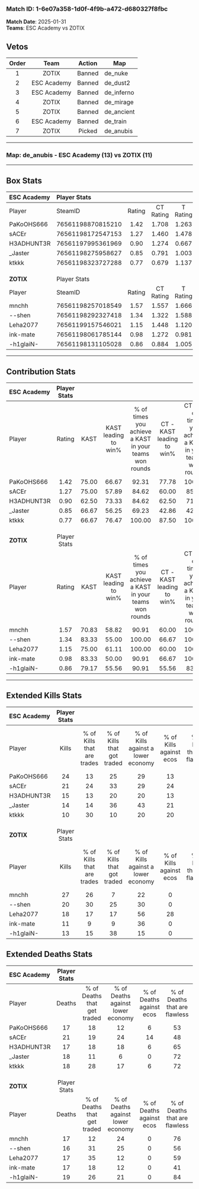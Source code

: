 ### Match ID: 1-6e07a358-1d0f-4f9b-a472-d680327f8fbc  
**Match Date**: 2025-01-31  
**Teams**: ESC Academy vs ZOTIX  

## Vetos  

| Order | Team | Action | Map |
| :---: | :--: | :----: | --- |
| 1 | ZOTIX | Banned | de_nuke |
| 2 | ESC Academy | Banned | de_dust2 |
| 3 | ESC Academy | Banned | de_inferno |
| 4 | ZOTIX | Banned | de_mirage |
| 5 | ZOTIX | Banned | de_ancient |
| 6 | ESC Academy | Banned | de_train |
| 7 | ZOTIX | Picked | de_anubis |

---  

### **Map**: de_anubis - ESC Academy (13) vs ZOTIX (11)  
---  

## Box Stats  

| **ESC Academy** | Player Stats      |        |           |          |       |       |       |         |        |      |     |
| :- | :- | :-: | :-: | :-: | :-: | :-: | :-: | :-: | :-: | :-: | :-: |
| Player          | SteamID           | Rating | CT Rating | T Rating | KAST  |  ADR  | Kills | Assists | Deaths | K/D  | HS% |
| PaKoOHS666      | 76561198870815210 |  1.42  |   1.708   |  1.263   | 75.00 | 97.5  |  24   |    2    |   17   | 1.41 | 58  |
| sACEr           | 76561198172547153 |  1.27  |   1.460   |  1.478   | 75.00 | 105.8 |  21   |    9    |   21   | 1.00 | 71  |
| H3ADHUNT3R      | 76561197995361969 |  0.90  |   1.274   |  0.667   | 62.50 | 64.7  |  15   |    4    |   17   | 0.88 | 40  |
| _Jaster         | 76561198275958627 |  0.85  |   0.791   |  1.003   | 66.67 | 58.6  |  14   |    3    |   18   | 0.78 | 35  |
| ktkkk           | 76561198323727288 |  0.77  |   0.679   |  1.137   | 66.67 | 67.2  |  10   |   10    |   18   | 0.56 | 40  |
|                 |                   |        |           |          |       |       |       |         |        |      |     |
|                 |                   |        |           |          |       |       |       |         |        |      |     |
|                 |                   |        |           |          |       |       |       |         |        |      |     |
| **ZOTIX**       | Player Stats      |        |           |          |       |       |       |         |        |      |     |
| Player          | SteamID           | Rating | CT Rating | T Rating | KAST  |  ADR  | Kills | Assists | Deaths | K/D  | HS% |
| mnchh           | 76561198257018549 |  1.57  |   1.557   |  1.666   | 70.83 | 113.5 |  27   |    7    |   17   | 1.59 | 62  |
| --shen          | 76561198292327418 |  1.34  |   1.322   |  1.588   | 83.33 | 87.0  |  20   |    6    |   16   | 1.25 | 40  |
| Leha2077        | 76561199157546021 |  1.15  |   1.448   |  1.120   | 75.00 | 80.8  |  18   |    3    |   17   | 1.06 | 50  |
| ink-mate        | 76561198061785144 |  0.98  |   1.272   |  0.981   | 83.33 | 76.0  |  11   |   11    |   17   | 0.65 | 63  |
| -h1glaiN-       | 76561198131105028 |  0.86  |   0.884   |  1.005   | 79.17 | 49.2  |  13   |    5    |   19   | 0.68 | 38  |
---  

## Contribution Stats  

| **ESC Academy** | Player Stats |       |                      |                                                        |                           |                                                             |                          |                                                            |
| :- | :-: | :-: | :-: | :-: | :-: | :-: | :-: | :-: |
| Player          |    Rating    | KAST  | KAST leading to win% | % of times you achieve a KAST in your teams won rounds | CT - KAST leading to win% | CT - % of times you achieve a KAST in your teams won rounds | T - KAST leading to win% | T - % of times you achieve a KAST in your teams won rounds |
| PaKoOHS666      |     1.42     | 75.00 |        66.67         |                         92.31                          |           77.78           |                           100.00                            |          55.56           |                           83.33                            |
| sACEr           |     1.27     | 75.00 |        57.89         |                         84.62                          |           60.00           |                            85.71                            |          55.56           |                           83.33                            |
| H3ADHUNT3R      |     0.90     | 62.50 |        73.33         |                         84.62                          |           62.50           |                            71.43                            |          85.71           |                           100.00                           |
| _Jaster         |     0.85     | 66.67 |        56.25         |                         69.23                          |           42.86           |                            42.86                            |          66.67           |                           100.00                           |
| ktkkk           |     0.77     | 66.67 |        76.47         |                         100.00                         |           87.50           |                           100.00                            |          66.67           |                           100.00                           |
|                 |              |       |                      |                                                        |                           |                                                             |                          |                                                            |
|                 |              |       |                      |                                                        |                           |                                                             |                          |                                                            |
|                 |              |       |                      |                                                        |                           |                                                             |                          |                                                            |
| **ZOTIX**       | Player Stats |       |                      |                                                        |                           |                                                             |                          |                                                            |
| Player          |    Rating    | KAST  | KAST leading to win% | % of times you achieve a KAST in your teams won rounds | CT - KAST leading to win% | CT - % of times you achieve a KAST in your teams won rounds | T - KAST leading to win% | T - % of times you achieve a KAST in your teams won rounds |
| mnchh           |     1.57     | 70.83 |        58.82         |                         90.91                          |           60.00           |                           100.00                            |          57.14           |                           80.00                            |
| --shen          |     1.34     | 83.33 |        55.00         |                         100.00                         |           66.67           |                           100.00                            |          45.45           |                           100.00                           |
| Leha2077        |     1.15     | 75.00 |        61.11         |                         100.00                         |           60.00           |                           100.00                            |          62.50           |                           100.00                           |
| ink-mate        |     0.98     | 83.33 |        50.00         |                         90.91                          |           66.67           |                           100.00                            |          36.36           |                           80.00                            |
| -h1glaiN-       |     0.86     | 79.17 |        55.56         |                         90.91                          |           55.56           |                            83.33                            |          55.56           |                           100.00                           |
---  

## Extended Kills Stats  

| **ESC Academy** | Player Stats |                            |                            |                                    |                         |                              |                                 |                                       |                    |           |
| :- | :-: | :-: | :-: | :-: | :-: | :-: | :-: | :-: | :-: | :-: |
| Player          |    Kills     | % of Kills that are trades | % of Kills that got traded | % of Kills against a lower economy | % of Kills against ecos | % of Kills that are flawless | % of Kills that are close duels | % of Kills that are assisted by flash | Pistol Round Kills | AWP Kills |
| PaKoOHS666      |      24      |             13             |             25             |                 29                 |           13            |              58              |                0                |                   0                   |         3          |     2     |
| sACEr           |      21      |             24             |             33             |                 29                 |           24            |              67              |                0                |                  10                   |         4          |     0     |
| H3ADHUNT3R      |      15      |             13             |             20             |                 20                 |           13            |              60              |                7                |                   0                   |         1          |     0     |
| _Jaster         |      14      |             14             |             36             |                 43                 |           21            |              71              |                7                |                   0                   |         0          |     6     |
| ktkkk           |      10      |             30             |             10             |                 20                 |           20            |              80              |                0                |                   0                   |         1          |     0     |
|                 |              |                            |                            |                                    |                         |                              |                                 |                                       |                    |           |
|                 |              |                            |                            |                                    |                         |                              |                                 |                                       |                    |           |
|                 |              |                            |                            |                                    |                         |                              |                                 |                                       |                    |           |
| **ZOTIX**       | Player Stats |                            |                            |                                    |                         |                              |                                 |                                       |                    |           |
| Player          |    Kills     | % of Kills that are trades | % of Kills that got traded | % of Kills against a lower economy | % of Kills against ecos | % of Kills that are flawless | % of Kills that are close duels | % of Kills that are assisted by flash | Pistol Round Kills | AWP Kills |
| mnchh           |      27      |             26             |             7              |                 22                 |            0            |              56              |                7                |                   4                   |         6          |     0     |
| --shen          |      20      |             30             |             25             |                 30                 |            0            |              50              |                0                |                   5                   |         0          |    10     |
| Leha2077        |      18      |             17             |             17             |                 56                 |           28            |              78              |                6                |                   0                   |         0          |     0     |
| ink-mate        |      11      |             9              |             9              |                 36                 |            0            |              91              |                9                |                   0                   |         0          |     0     |
| -h1glaiN-       |      13      |             15             |             38             |                 15                 |            0            |              54              |                8                |                   0                   |         0          |     2     |
## Extended Deaths Stats  

| **ESC Academy** | Player Stats |                             |                                   |                          |                               |                            |                           |               |
| :- | :-: | :-: | :-: | :-: | :-: | :-: | :-: | :-: |
| Player          |    Deaths    | % of Deaths that get traded | % of Deaths against lower economy | % of Deaths against ecos | % of Deaths that are flawless | % of Deaths that are close | % of Deaths while blinded | Deaths to AWP |
| PaKoOHS666      |      17      |             18              |                12                 |            6             |              53               |             6              |             6             |       3       |
| sACEr           |      21      |             19              |                24                 |            14            |              48               |             5              |             0             |       5       |
| H3ADHUNT3R      |      17      |             18              |                18                 |            6             |              65               |             6              |             0             |       1       |
| _Jaster         |      18      |             11              |                 6                 |            0             |              72               |             6              |             6             |       0       |
| ktkkk           |      18      |             28              |                17                 |            6             |              72               |             6              |             0             |       3       |
|                 |              |                             |                                   |                          |                               |                            |                           |               |
|                 |              |                             |                                   |                          |                               |                            |                           |               |
|                 |              |                             |                                   |                          |                               |                            |                           |               |
| **ZOTIX**       | Player Stats |                             |                                   |                          |                               |                            |                           |               |
| Player          |    Deaths    | % of Deaths that get traded | % of Deaths against lower economy | % of Deaths against ecos | % of Deaths that are flawless | % of Deaths that are close | % of Deaths while blinded | Deaths to AWP |
| mnchh           |      17      |             12              |                24                 |            0             |              76               |             0              |             6             |       1       |
| --shen          |      16      |             31              |                25                 |            0             |              56               |             0              |             0             |       0       |
| Leha2077        |      17      |             35              |                12                 |            0             |              59               |             6              |             0             |       1       |
| ink-mate        |      17      |             18              |                12                 |            0             |              41               |             6              |             0             |       4       |
| -h1glaiN-       |      19      |             26              |                21                 |            0             |              84               |             0              |             5             |       2       |
